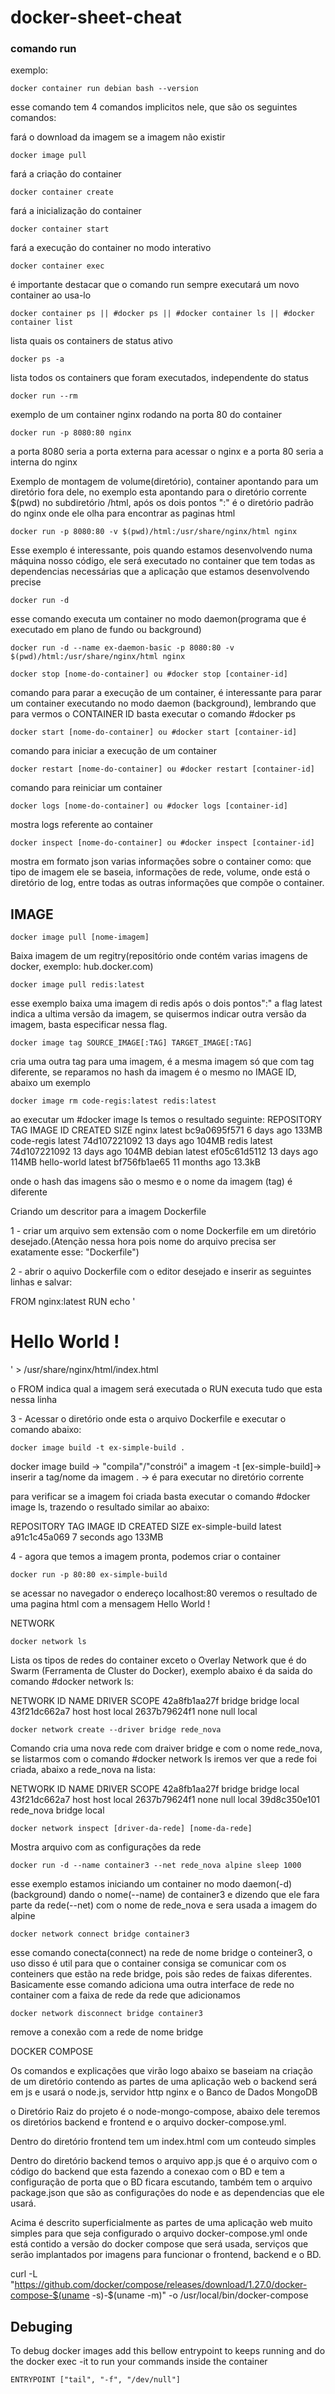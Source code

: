 # docker-sheet-cheat

### comando run
exemplo:
```
docker container run debian bash --version
```
esse comando tem 4 comandos implicitos nele, que são os seguintes comandos:

fará o download da imagem se a imagem não existir
```
docker image pull
```
fará a criação do container
```
docker container create
```
fará a inicialização do container
```
docker container start
```
fará a execução do container no modo interativo
```
docker container exec
```
é importante destacar que o comando run sempre executará um novo container ao usa-lo
```
docker container ps || #docker ps || #docker container ls || #docker container list 
```
lista quais os containers de status ativo
```
docker ps -a
```
lista todos os containers que foram executados, independente do status

```
docker run --rm
```
exemplo de um container nginx rodando na porta 80 do container

```
docker run -p 8080:80 nginx
```
a porta 8080 seria a porta externa para acessar o nginx e a porta 80 seria a interna do nginx

Exemplo de montagem de volume(diretório), container apontando para um diretório fora dele, no exemplo esta apontando para o diretório corrente $(pwd) no subdiretório /html, após os dois pontos ":" é o diretório padrão do nginx onde ele olha para encontrar as paginas html

```
docker run -p 8080:80 -v $(pwd)/html:/usr/share/nginx/html nginx
```
Esse exemplo é interessante, pois quando estamos desenvolvendo numa máquina nosso código, ele será executado no container que tem todas as dependencias necessárias que a aplicação que estamos desenvolvendo precise
```
docker run -d
```
esse comando executa um container no modo daemon(programa que é executado em plano de fundo ou background) 
```
docker run -d --name ex-daemon-basic -p 8080:80 -v $(pwd)/html:/usr/share/nginx/html nginx
```

```
docker stop [nome-do-container] ou #docker stop [container-id]
```
comando para parar a execução de um container, é interessante para parar um container executando no modo daemon (background), lembrando que para vermos o CONTAINER ID basta executar o comando #docker ps

```
docker start [nome-do-container] ou #docker start [container-id]
```
comando para iniciar a execução de um container
```
docker restart [nome-do-container] ou #docker restart [container-id]
```
comando para reiniciar um container
```
docker logs [nome-do-container] ou #docker logs [container-id]
```
mostra logs referente ao container
```
docker inspect [nome-do-container] ou #docker inspect [container-id]
```
mostra em formato json varias informações sobre o container como: que tipo de imagem ele se baseia, informações de rede, volume, onde está o diretório de log, entre todas as outras informações que compõe o container.

## IMAGE
```
docker image pull [nome-imagem]
```
Baixa imagem de um regitry(repositório onde contém varias imagens de docker, exemplo: hub.docker.com)
```
docker image pull redis:latest  
```
esse exemplo baixa uma imagem di redis após o dois pontos":" a flag latest indica a ultima versão da imagem, se quisermos indicar outra versão da imagem, basta especificar nessa flag.
```
docker image tag SOURCE_IMAGE[:TAG] TARGET_IMAGE[:TAG]
```
cria uma outra tag para uma imagem, é a mesma imagem só que com tag diferente, se reparamos no hash da imagem é o mesmo no IMAGE ID, abaixo um exemplo
```
docker image rm code-regis:latest redis:latest
```
ao executar um #docker image ls temos o resultado seguinte:
REPOSITORY          TAG                 IMAGE ID            CREATED             SIZE
nginx               latest              bc9a0695f571        6 days ago          133MB
code-regis          latest              74d107221092        13 days ago         104MB
redis               latest              74d107221092        13 days ago         104MB
debian              latest              ef05c61d5112        13 days ago         114MB
hello-world         latest              bf756fb1ae65        11 months ago       13.3kB

onde o hash das imagens são o mesmo e o nome da imagem (tag) é diferente

Criando um descritor para a imagem Dockerfile

1 - criar um arquivo sem extensão com o nome Dockerfile em um diretório desejado.(Atenção nessa hora pois nome do arquivo precisa ser exatamente esse: "Dockerfile")

2 - abrir o aquivo Dockerfile com o editor desejado e inserir as seguintes linhas e salvar:

FROM nginx:latest
RUN echo '<h1>Hello World !</h1>' > /usr/share/nginx/html/index.html



o FROM indica qual a imagem será executada
o RUN executa tudo que esta nessa linha

3 - Acessar o diretório onde esta o arquivo Dockerfile e executar o comando abaixo:
```
docker image build -t ex-simple-build . 
```
docker image build -> "compila"/"constrói" a imagem
-t [ex-simple-build]-> inserir a tag/nome da imagem 
. -> é para executar no diretório corrente     


para verificar se a imagem foi criada basta executar o comando #docker image ls, trazendo o resultado similar ao abaixo:

REPOSITORY          TAG                 IMAGE ID            CREATED             SIZE
ex-simple-build     latest              a91c1c45a069        7 seconds ago       133MB

4 - agora que temos a imagem pronta, podemos criar o container
```
docker run -p 80:80 ex-simple-build 
```
se acessar no navegador o endereço localhost:80 veremos o resultado de uma pagina html com a mensagem Hello World !

NETWORK
```
docker network ls 
```
Lista os tipos de redes do container exceto o Overlay Network que é do Swarm (Ferramenta de Cluster do Docker), exemplo abaixo é da saida do comando #docker network ls:

NETWORK ID          NAME                DRIVER              SCOPE
42a8fb1aa27f        bridge              bridge              local
43f21dc662a7        host                host                local
2637b79624f1        none                null                local

```
docker network create --driver bridge rede_nova
```
Comando cria uma nova rede com draiver bridge e com o nome rede_nova, se listarmos com o comando #docker network ls iremos ver que a rede foi criada, abaixo a rede_nova na lista:

NETWORK ID          NAME                DRIVER              SCOPE
42a8fb1aa27f        bridge              bridge              local
43f21dc662a7        host                host                local
2637b79624f1        none                null                local
39d8c350e101        rede_nova           bridge              local

```
docker network inspect [driver-da-rede] [nome-da-rede] 
```
Mostra arquivo com as configurações da rede
```
docker run -d --name container3 --net rede_nova alpine sleep 1000
```
esse exemplo estamos iniciando um container no modo daemon(-d) (background) dando o nome(--name) de container3 e dizendo que ele fara parte da rede(--net) com o nome de rede_nova e sera usada a imagem do alpine
```
docker network connect bridge container3
```
esse comando conecta(connect) na rede de nome bridge o conteiner3, o uso disso é util para que o container consiga se comunicar com os conteiners que estão na rede bridge, pois são redes de faixas diferentes. Basicamente esse comando adiciona uma outra interface de rede no container com a faixa de rede da rede  que adicionamos

```
docker network disconnect bridge container3
```
remove a conexão com a rede de nome bridge

DOCKER COMPOSE

Os comandos e explicações que virão logo abaixo se baseiam na criação de um diretório contendo as partes de uma aplicação web o backend será em js e usará o node.js, servidor http nginx e o Banco de Dados MongoDB

o Diretório Raiz do projeto é o node-mongo-compose, abaixo dele teremos os diretórios backend e frontend e o arquivo docker-compose.yml.

Dentro do diretório frontend tem um index.html com um conteudo simples

Dentro do diretório backend temos o arquivo app.js que é o arquivo com o código do backend que esta fazendo a conexao com o BD e tem a configuração de porta que o BD ficara escutando, também tem o arquivo package.json que são as configurações do node e as dependencias que ele usará.

Acima é descrito superficialmente as partes de uma aplicação web muito simples para que seja configurado o arquivo docker-compose.yml onde está contido a versão do docker compose que será usada, serviços que serão implantados por imagens para funcionar o frontend, backend e o BD. 



curl -L "https://github.com/docker/compose/releases/download/1.27.0/docker-compose-$(uname -s)-$(uname -m)" -o /usr/local/bin/docker-compose

## Debuging

To debug docker images add this bellow entrypoint to keeps running and do the docker exec -it to run your commands inside the container 
```
ENTRYPOINT ["tail", "-f", "/dev/null"]
```

